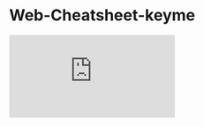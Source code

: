 # Web-Cheatsheet-keyme

![CheatSheet.pdf](https://github.com/kmm2003/Web-Cheatsheet-keyme/blob/main/CheatSheet.pdf)
